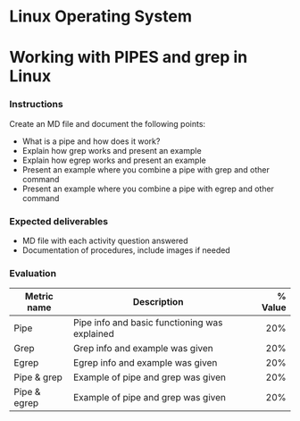 # Linux Operating System
# Working with PIPES and grep in Linux

### Instructions
Create an MD file and document the following points:
- What is a pipe and how does it work?
- Explain how grep works and present an example
- Explain how egrep works and present an example
- Present an example where you combine a pipe with grep and other command
- Present an example where you combine a pipe with egrep and other command

### Expected deliverables
- MD file with each activity question answered
- Documentation of procedures, include images if needed



### Evaluation

| Metric name | Description | % Value |
| ----------- |-------------| -------:|
| Pipe   | Pipe info and basic functioning was explained | 20% |
| Grep   | Grep info and example was given | 20% |
| Egrep   | Egrep info and example was given | 20% |
| Pipe & grep   | Example of pipe and grep was given | 20% |
| Pipe & egrep   | Example of pipe and grep was given | 20% |
